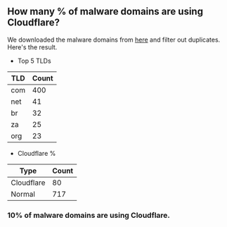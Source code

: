 ## How many % of malware domains are using Cloudflare?


We downloaded the malware domains from [here](https://urlhaus.abuse.ch) and filter out duplicates.
Here's the result.


[//]: # (start replacement)


- Top 5 TLDs

| TLD | Count |
| --- | --- |
| com | 400 |
| net | 41 |
| br | 32 |
| za | 25 |
| org | 23 |


- Cloudflare %

| Type | Count |
| --- | --- |
| Cloudflare | 80 |
| Normal | 717 |


### 10% of malware domains are using Cloudflare.